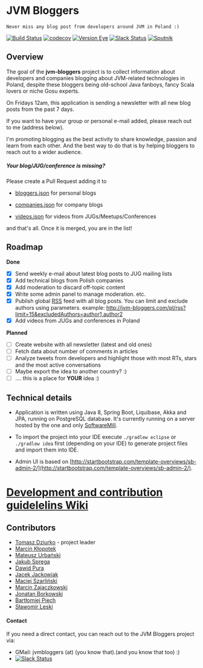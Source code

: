 # JVM Bloggers

    Never miss any blog post from developers around JVM in Poland :)

[![Build Status](https://travis-ci.org/jvm-bloggers/jvm-bloggers.svg?branch=master)](https://travis-ci.org/jvm-bloggers/jvm-bloggers)  [![codecov](https://codecov.io/gh/jvm-bloggers/jvm-bloggers/branch/master/graph/badge.svg)](https://codecov.io/gh/jvm-bloggers/jvm-bloggers) [![Version Eye](https://www.versioneye.com/user/projects/5798bd4874848d004b927ac7/badge.svg)](https://www.versioneye.com/user/projects/5798bd4874848d004b927ac7) [![Slack Status](https://jvm-bloggers-slack.herokuapp.com/badge.svg)](https://jvm-bloggers-slack.herokuapp.com) [![Sputnik](https://sputnik.ci/conf/badge)](https://sputnik.ci/app#/builds/jvm-bloggers/jvm-bloggers)

## Overview

The goal of the **jvm-bloggers** project is to collect information about developers and companies blogging about JVM-related technologies in Poland, despite these bloggers being old-school
Java fanboys, fancy Scala lovers or niche Gosu experts.

On Fridays 12am, this application is sending a newsletter with all new blog posts from the past 7 days.

If you want to have your group or personal e-mail added, please reach out to me (address below).

I'm promoting blogging as the best activity to share knowledge, passion and learn from each other. And the best way to do that is by helping bloggers to reach out to a wider audience.

##### Your blog/JUG/conference is missing?

Please create a Pull Request adding it to

* [bloggers.json](src/main/resources/blogs/bloggers.json) for personal blogs

* [companies.json](src/main/resources/blogs/companies.json) for company blogs

* [videos.json](src/main/resources/blogs/videos.json) for videos from JUGs/Meetups/Conferences

and that's all. Once it is merged, you are in the list!

## Roadmap

__Done__

- [x] Send weekly e-mail about latest blog posts to JUG mailing lists
- [x] Add technical blogs from Polish companies
- [x] Add moderation to discard off-topic content
- [x] Write some admin panel to manage moderation. etc.
- [x] Publish global [RSS](http://jvm-bloggers.com/pl/rss) feed with all blog posts. You can limit and exclude authors using parameters. example: http://jvm-bloggers.com/pl/rss?limit=15&excludedAuthors=author1,author2
- [x] Add videos from JUGs and conferences in Poland

__Planned__

- [ ] Create website with all newsletter (latest and old ones)
- [ ] Fetch data about number of comments in articles
- [ ] Analyze tweets from developers and highlight those with most RTs, stars and the most active conversations
- [ ]  Maybe export the idea to another country? :)
- [ ] .... this is a place for __YOUR__ idea :)

## Technical details

* Application is written using Java 8, Spring Boot, Liquibase, Akka and JPA, running on PostgreSQL database. It's currently running on a server hosted by the one and only [SoftwareMill](http://SoftwareMill.com).

* To import the project into your IDE execute `./gradlew eclipse` or `./gradlew idea` first (depending on your IDE) to generate project files and import them into IDE.

* Admin UI is based on [http://startbootstrap.com/template-overviews/sb-admin-2/](http://startbootstrap.com/template-overviews/sb-admin-2/).

# [Development and contribution guidelelins Wiki](https://github.com/jvm-bloggers/jvm-bloggers/wiki)

## Contributors

* [Tomasz Dziurko](http://tomaszdziurko.pl) - project leader
* [Marcin Kłopotek](https://github.com/goostleek)
* [Mateusz Urbański](https://github.com/matek2305)
* [Jakub Spręga](http://cslysy.github.io/)
* [Dawid Pura](https://github.com/puradawid)
* [Jacek Jackowiak](https://github.com/airborn)
* [Maciej Szarliński](https://github.com/mszarlinski)
* [Marcin Zajączkowski](https://solidsoft.wordpress.com/)
* [Jonatan Borkowski](https://github.com/jborkowski)
* [Bartłomiej Piech](https://github.com/delor)
* [Sławomir Leski](https://github.com/sleski)

#### Contact

If you need a direct contact, you can reach out to the JVM Bloggers project via:

* GMail: jvmbloggers (at) (you know that).(and you know that too) :)
* [![Slack Status](https://jvm-bloggers-slack.herokuapp.com/badge.svg)](https://jvm-bloggers-slack.herokuapp.com)

